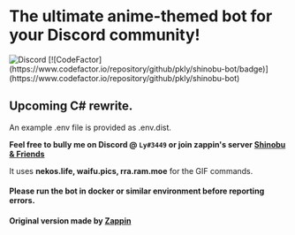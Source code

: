 # The ultimate anime-themed bot for your Discord community!
 <img alt="Discord" src="https://img.shields.io/discord/652432413586358273?color=%237289da&label=Shinobu%20%26%20Friends&logo=discord&logoColor=%237289da">
[![CodeFactor](https://www.codefactor.io/repository/github/pkly/shinobu-bot/badge)](https://www.codefactor.io/repository/github/pkly/shinobu-bot)

## Upcoming C# rewrite.

An example .env file is provided as .env.dist.

**Feel free to bully me on Discord @ `Ly#3449` or join zappin's server [Shinobu & Friends](https://discord.gg/shinobu)**

It uses **nekos.life, waifu.pics, rra.ram.moe** for the GIF commands.

#### Please run the bot in docker or similar environment before reporting errors.

#### Original version made by [Zappin](https://github.com/zappin-ctrl)